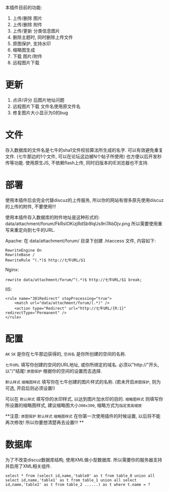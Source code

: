本插件目前的功能: 

1. 上传/删除 图片
2. 上传/删除 附件
3. 上传/更新 分类信息图片
4. 删除主题时, 同时删除上传文件
5. 原图保护, 支持水印
6. 缩略图生成
7. 下载 图片/附件
8. 远程图片下载

# 更新
1. 点评/评分 后图片地址问题
2. 远程图片下载 文件名使用原文件名
3. 修复图片大小显示为0的bug

# 文件
存入数据库的文件名是七牛的sha1文件校验算法所生成的名字. 可以有效避免重复文件.
(七牛那边的1个文件, 可以在论坛这边被N个帖子所使用)
也方便以后开发秒传等功能. 使用原生JS, 不依赖flash上传, 同时旧版本的IE浏览器也不支持.

# 部署
使用本插件后会完全代替discuz的上传服务, 所以你的网站有很多原先使用discuz的上传的附件, 不要使用!!!

使用本插件存入数据库的附件地址是这种形式的: data/attachment/forum/FkRsIOKizjRdSb9lqUs9ri7AbDjv.png
所以需要使用重写来重定向到七牛的URL.

Apache: 
在 data/attachment/forum/ 目录下创建 .htaccess 文件, 内容如下: 
```
RewriteEngine On
RewriteBase /
RewriteRule ^(.*)$ http://七牛URL/$1
```

Nginx: 
```
rewrite data/attachment/forum/^(.*)$ http://七牛URL/$1 break;
```

IIS: 
```
<rule name="301Redirect" stopProcessing="true">
    <match url="data/attachment/forum/(.*)" />
    <action type="Redirect" url="http://七牛URL/{R:1}" redirectType="Permanent" />
</rule>
```

# 配置

`AK` `SK` 是你在七牛那边获得的, `空间名` 是你所创建的空间的名称.

`七牛URL` 填写你创建的空间的URL地址, 或你所绑定的域名. 必须以"http://"开头, 以"/"结尾!
`原图保护` 根据你的空间的设置而去选择.

`默认样式` `缩略图样式` 填写你在七牛创建的图片样式的名称.
(若未开启`原图保护`, 则为可选, 开启后则必须设置!)

可以在 `默认样式` 填写你的水印样式, 以达到图片加水印的目的.
`缩略图样式` 则填写你所设置的缩略图样式, 建议缩略图大小`300x300`, 缩略方式为`指定宽高缩放 `

**注意: `原图保护` `默认样式` `缩略图样式` 在你第一次使用插件的时候设置, 以后将不能再次修改! 所以你要想清楚再去设置!!! **

# 数据库
为了不改变discuz数据库结构, 使用XML做小型数据库. 所以需要你的服务器支持并启用了XML相关组件.

```
select * from (select id,name,'table0' as t from table_0 union all select id,name,'table1' as t from table_1 union all select id,name,'table2' as t from table_2 ......) as t where t.name = ?
```
